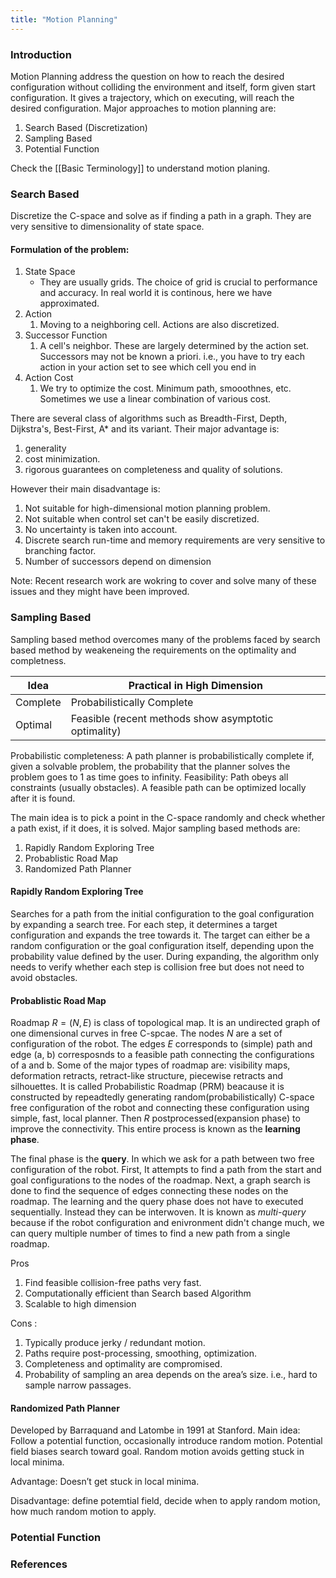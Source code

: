 ```yaml
---
title: "Motion Planning"
---
```


### Introduction 

  Motion Planning address the question on how to reach the desired configuration without colliding the environment and itself, form given start configuration. It gives a trajectory, which on executing, will reach the desired configuration. Major approaches to motion planning are:

  1. Search Based (Discretization)
  2. Sampling Based
  3. Potential Function

Check the [[Basic Terminology]] to understand motion planing. 

### Search Based 

Discretize the C-space and solve as if finding a path in a graph. They are very sensitive to dimensionality of state space. 

#### Formulation of the problem:
1. State Space
	- They are usually grids. The choice of grid is crucial to performance and accuracy. In real world it is continous, here we have approximated.
2. Action
	1. Moving to a neighboring cell. Actions are also discretized.
3. Successor Function
	1. A cell's neighbor. These are largely determined by the action set. Successors may not be known a priori. i.e., you have to try each action in your action set to see which cell you end in
4. Action Cost
	1. We try to optimize the cost. Minimum path, smooothnes, etc. Sometimes we use a linear combination of various cost.

There are several class of algorithms such as Breadth-First, Depth, Dijkstra's, Best-First, A* and its variant. Their major advantage is:
   1. generality
   2. cost minimization.
   3. rigorous guarantees on completeness and quality of solutions.
   
   However their main disadvantage is:
   1. Not suitable for high-dimensional motion planning problem.
   2. Not suitable when control set can't be easily discretized. 
   3. No uncertainty is taken into account.
   4. Discrete search run-time and memory requirements are very sensitive to  branching factor. 
   5. Number of successors depend on dimension

   Note: Recent research work are wokring to cover and solve many of these issues and they might have been improved.


### Sampling Based 

   Sampling based method overcomes many of the problems faced by search based method by weakeneing the requirements on the optimality and completness. 


   
| Idea     | Practical in High Dimension                          |
| -------- | ---------------------------------------------------- |
| Complete | Probabilistically Complete                           |
| Optimal  | Feasible (recent methods show asymptotic optimality) |


Probabilistic completeness: A path planner is probabilistically complete if, given a solvable problem, the probability that the planner solves the problem goes to 1 as time goes to infinity. Feasibility: Path obeys all constraints (usually obstacles). A feasible path can be optimized locally after it is found.

The main idea is to pick a point in the C-space randomly and check whether a path exist, if it does, it is solved. Major sampling based methods are:

   1. Rapidly Random Exploring Tree 
   2. Probablistic Road Map
   3. Randomized Path Planner

#### Rapidly Random Exploring Tree 
 
   Searches for a path from the initial configuration to the goal configuration by expanding a search tree.
   For each step, it determines a target configuration and expands the tree towards it.
   The target can either be a random configuration or the goal configuration itself, depending upon the probability value defined by the user.
   During expanding, the algorithm only needs to verify whether each step is collision free but does not need to avoid obstacles. 



#### Probablistic Road Map 

   Roadmap $R = (N,E)$  is class of topological map. It is an undirected graph of one dimensional curves in free C-spcae. The nodes $N$ are a set of configuration of the robot. The edges $E$ corresponds to (simple) path and edge (a, b) corresposnds to a feasible path connecting the configurations of a and b.  Some of the major types of roadmap are: visibility maps, deformation retracts, retract-like structure, piecewise retracts and silhouettes. It is called Probabilistic Roadmap (PRM) beacause it is constructed by repeadtedly generating random(probabilistically) C-space free configuration of the robot and connecting these configuration using simple, fast, local planner. Then $R$ postprocessed(expansion phase) to improve the connectivity. This entire process is known as the **learning phase**.

   The final phase is the **query**. In which we ask for a path between two free configuration of the robot. First, It attempts to find a path from the start and goal configurations to the nodes of the roadmap. Next, a graph search is done to find the sequence of edges connecting these nodes on the roadmap. The learning and the query phase does not have to executed sequentially. Instead they can be interwoven. It is known as *multi-query* because if the robot configuration and enivronment didn't change much, we can query multiple number of times to find a new path from a single roadmap.

   Pros
   1. Find feasible collision-free paths very fast.
   2. Computationally efficient than Search based Algorithm
   3. Scalable to high dimension

   Cons :
   1. Typically produce jerky / redundant motion.
   2. Paths require post-processing, smoothing, optimization.
   3. Completeness and optimality are compromised.
   4. Probability of sampling an area depends on the area’s size. i.e., hard to sample narrow passages.



#### Randomized Path Planner 

  Developed by Barraquand and Latombe in 1991 at Stanford. Main idea: Follow a potential function, occasionally introduce random motion. Potential field biases search toward goal. Random motion avoids getting stuck in local minima.

  Advantage: Doesn’t get stuck in local minima.

  Disadvantage: define potemtial field, decide when to apply random motion, how much random motion to apply.


### Potential Function 


### References 
